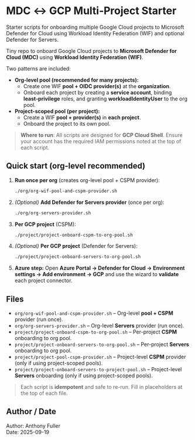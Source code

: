 # MDC ↔ GCP Multi‑Project Starter
Starter scripts for onboarding multiple Google Cloud projects to Microsoft Defender for Cloud using Workload Identity Federation (WIF) and optional Defender for Servers.


Tiny repo to onboard Google Cloud projects to **Microsoft Defender for Cloud (MDC)** using **Workload Identity Federation (WIF)**.

Two patterns are included:

- **Org-level pool (recommended for many projects):**
  - Create one WIF **pool + OIDC provider(s)** at the **organization**.
  - Onboard each project by creating a **service account**, binding **least‑privilege** roles, and granting **workloadIdentityUser** to the org pool.
- **Project-scoped pool (per project):**
  - Create a WIF **pool + provider(s)** in **each project**.
  - Onboard the project to its own pool.

> **Where to run**: All scripts are designed for **GCP Cloud Shell**. Ensure your account has the required IAM permissions noted at the top of each script.

## Quick start (org-level recommended)

1. **Run once per org** (creates org-level pool + CSPM provider):  
   ```bash
   ./org/org-wif-pool-and-cspm-provider.sh
   ```

2. *(Optional)* **Add Defender for Servers provider** (once per org):  
   ```bash
   ./org/org-servers-provider.sh
   ```

3. **Per GCP project** (CSPM):  
   ```bash
   ./project/project-onboard-cspm-to-org-pool.sh
   ```

4. *(Optional)* **Per GCP project** (Defender for Servers):  
   ```bash
   ./project/project-onboard-servers-to-org-pool.sh
   ```

5. **Azure step:** Open **Azure Portal → Defender for Cloud → Environment settings → Add environment → GCP** and use the wizard to **validate** each project connector.

## Files

- `org/org-wif-pool-and-cspm-provider.sh` – Org-level **pool + CSPM** provider (run once).
- `org/org-servers-provider.sh` – Org-level **Servers** provider (run once).
- `project/project-onboard-cspm-to-org-pool.sh` – Per-project **CSPM** onboarding to org pool.
- `project/project-onboard-servers-to-org-pool.sh` – Per-project **Servers** onboarding to org pool.
- `project/project-pool-cspm-provider.sh` – Project-level **CSPM** provider (only if using project-scoped pools).
- `project/project-onboard-servers-to-project-pool.sh` – Project-level **Servers** onboarding (only if using project-scoped pools).

> Each script is **idempotent** and safe to re-run. Fill in placeholders at the top of each file.

## Author / Date 
  Author: Anthony Fuller  
  Date:   2025-09-19

